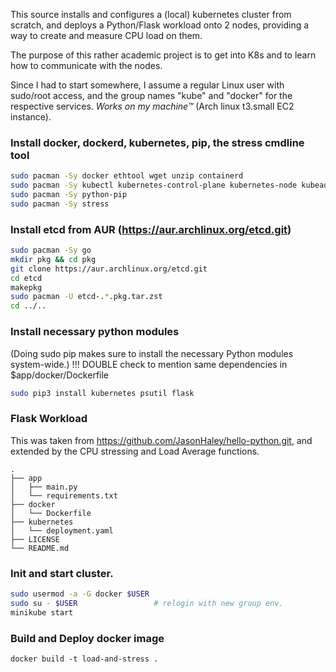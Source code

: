 This source installs and configures a (local) kubernetes cluster from scratch,
and deploys a Python/Flask workload onto 2 nodes, providing a way to create and
measure CPU load on them.  

The purpose of this rather academic project is to get into K8s and to learn how
to communicate with the nodes. 

Since I had to start somewhere, I assume a regular Linux user with sudo/root
access, and the group names "kube" and "docker" for the respective services.
*Works on my machine™* (Arch linux t3.small EC2 instance). 

### Install docker, dockerd, kubernetes, pip, the stress cmdline tool
```bash
sudo pacman -Sy docker ethtool wget unzip containerd
sudo pacman -Sy kubectl kubernetes-control-plane kubernetes-node kubeadm
sudo pacman -Sy python-pip
sudo pacman -Sy stress
```

### Install etcd from AUR (https://aur.archlinux.org/etcd.git)
```bash
sudo pacman -Sy go 
mkdir pkg && cd pkg
git clone https://aur.archlinux.org/etcd.git
cd etcd
makepkg 
sudo pacman -U etcd-.*.pkg.tar.zst 
cd ../..
```
### Install necessary python modules
(Doing sudo pip makes sure to install the necessary Python modules system-wide.)
!!! DOUBLE check to mention same dependencies in $app/docker/Dockerfile
```bash
sudo pip3 install kubernetes psutil flask  
```


### Flask Workload
This was taken from https://github.com/JasonHaley/hello-python.git, and
extended by the CPU stressing and Load Average functions.
```
.
├── app
│   ├── main.py
│   └── requirements.txt
├── docker
│   └── Dockerfile
├── kubernetes
│   └── deployment.yaml
├── LICENSE
└── README.md
```
### Init and start cluster.
```bash
sudo usermod -a -G docker $USER
sudo su - $USER 				# relogin with new group env. 
minikube start
```

### Build and Deploy docker image
```
docker build -t load-and-stress . 


